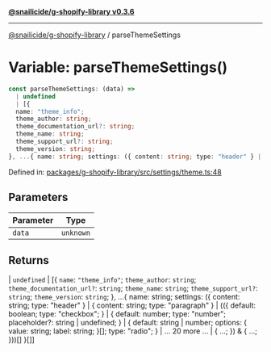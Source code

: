 [**@snailicide/g-shopify-library v0.3.6**](../README.md)

---

[@snailicide/g-shopify-library](../README.md) / parseThemeSettings

# Variable: parseThemeSettings()

```ts
const parseThemeSettings: (data) =>
  | undefined
  | [{
  name: "theme_info";
  theme_author: string;
  theme_documentation_url?: string;
  theme_name: string;
  theme_support_url?: string;
  theme_version: string;
}, ...{ name: string; settings: ({ content: string; type: "header" } | { content: string; type: "paragraph" } | (({ default: boolean; type: "checkbox"; } | { default: number; type: "number"; placeholder?: string | undefined; } | { default: string | number; options: { value: string; label: string; }[]; type: "radio"; } | ... 20 more ... | { ...; }) & { ...; }))[] }[]];
```

Defined in:
[packages/g-shopify-library/src/settings/theme.ts:48](https://github.com/gbtunney/snailicide-monorepo/blob/master/packages/g-shopify-library/src/settings/theme.ts#L48)

## Parameters

| Parameter | Type      |
| --------- | --------- |
| `data`    | `unknown` |

## Returns

| `undefined` | \[{ `name`: `"theme_info"`; `theme_author`: `string`;
`theme_documentation_url?`: `string`; `theme_name`: `string`;
`theme_support_url?`: `string`; `theme_version`: `string`; }, ...{ name: string;
settings: ({ content: string; type: "header" } | { content: string; type:
"paragraph" } | (({ default: boolean; type: "checkbox"; } | { default: number;
type: "number"; placeholder?: string | undefined; } | { default: string |
number; options: { value: string; label: string; }\[]; type: "radio"; } | ... 20
more ... | { ...; }) & { ...; }))\[] }\[]]
